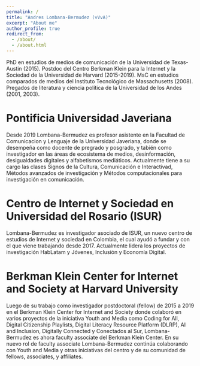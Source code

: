 ```yaml
---
permalink: /
title: "Andres Lombana-Bermudez (vVvA)"
excerpt: "About me"
author_profile: true
redirect_from: 
  - /about/
  - /about.html
---
```


PhD en estudios de medios de comunicación de la Universidad de Texas-Austin (2015). Postdoc del Centro Berkman Klein para la Internet y la Sociedad de la Universidad de Harvard (2015-2019).  MsC en estudios comparados de medios del Instituto Tecnológico de Massachusetts (2008). Pregados de literatura y ciencia política de la Universidad de los Andes (2001, 2003). 

Pontificia Universidad Javeriana
======
 
Desde 2019 Lombana-Bermudez es profesor asistente en la Facultad de Comunicacion y Lenguaje de la Universidad Javeriana, donde se desempeña como docente de pregrado y posgrado, y tabién como investigador en las áreas de ecosistema de medios, desinformación, desigualdades digitales y alfabetismos mediáticos. Actualmente tiene a su cargo las clases Signos de la Cultura, Comunicación e Interactivad, Métodos avanzados de investigación y Métodos computacionales para investigación en comunicación. 

Centro de Internet y Sociedad en Universidad del Rosario (ISUR)
======

Lombana-Bermudez es investigador asociado de ISUR, un nuevo centro de estudios de Internet y sociedad en Colombia, el cual ayudó a fundar y con el que viene trabajando desde 2017. Actualmente lidera los proyectos de investigación HabLatam y Jóvenes, Inclusión y Economía Digital. 

Berkman Klein Center for Internet and Society at Harvard University
======

Luego de su trabajo como investigador postdoctoral (fellow) de 2015 a 2019 en el Berkman Klein Center for Internet and Society donde colaboró en varios proyectos de la iniciativa Youth and Media como Coding for All, Digital Citizenship Playlists, Digital Literacy Resource Platform (DLRP), AI and Inclusion, Digitally Connected y Conectados al Sur, Lombana-Bermudez es ahora faculty associate del Berkman Klein Center. En su nuevo rol de faculty associate Lombana-Bermudez continúa colaborando con Youth and Media y otras iniciativas del centro y de su comunidad de fellows, associates, y affiliates. 
